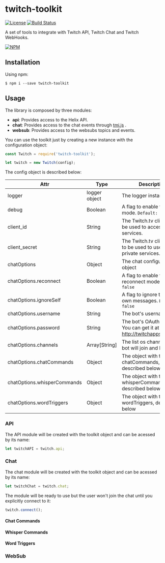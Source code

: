 # twitch-toolkit
[![License](http://img.shields.io/:license-mit-blue.svg?style=flat)](http://doge.mit-license.org)
[![Build Status](https://travis-ci.org/chriteixeira/twitch-toolkit.svg?branch=master)](https://travis-ci.org/chriteixeira/twitch-toolkit)

A set of tools to integrate with Twitch API, Twitch Chat and Twitch WebHooks.

[![NPM](https://nodei.co/npm/twitch-toolkit.png?downloads=true&downloadRank=true)](https://nodei.co/npm/twitch-toolkit/)

## Installation

Using npm:
```shell
$ npm i --save twitch-toolkit
```

## Usage

The library is composed by three modules:
* **api**: Provides access to the Helix API.
* **chat**: Provides access to the chat events through [tmi.js](https://github.com/tmijs) .
* **websub**: Provides access to the websubs topics and events.

You can use the toolkit just by creating a new instance with the configuration object:

```javascript
const Twitch = require('twitch-toolkit');

let twitch = new Twitch(config);
```

The config object is described below:

| Attr          | Type                |  Description    |
| ------------- | ------------------- | --------------- |
| logger        | logger object       | The logger instance.    |
| debug         | Boolean             | A flag to enable the debug mode. `Default: false`    |
| client_id     | String              | The Twitch.tv client ID to be used to access the services.    |
| client_secret | String              | The Twitch.tv client secret to be used to use the private services.    |
| chatOptions   | Object              | The chat configuration object    |
| chatOptions.reconnect | Boolean |  A flag to enable the auto-reconnect mode. `Default: false`    |
| chatOptions.ignoreSelf | Boolean | A flag to ignore the bots own messages. `Default: false`    |
| chatOptions.username | String | The bot's username.    |
| chatOptions.password | String | The bot's OAuth Token. You can get it at http://twitchapps.com/tmi/   |
| chatOptions.channels | Array[String]       | The list os channels the bot will join and listen. |
| chatOptions.chatCommands | Object | The object with the chatCommands, described below   |
| chatOptions.whisperCommands | Object | The object with the whisperCommands, described below   |
| chatOptions.wordTriggers | Object | The object with the wordTriggers, described below   |

### API

The API module will be created with the toolkit object and can be acessed by its name:
```javascript
let twitchAPI = twitch.api;
```

### Chat

The chat module will be created with the toolkit object and can be acessed by its name:
```javascript
let twitchChat = twitch.chat;
```
The module will be ready to use but the user won't join the chat until you explicitly connect to it:

```javascript
twitch.connect();
```

#### Chat Commands
#### Whisper Commands
#### Word Triggers

### WebSub
